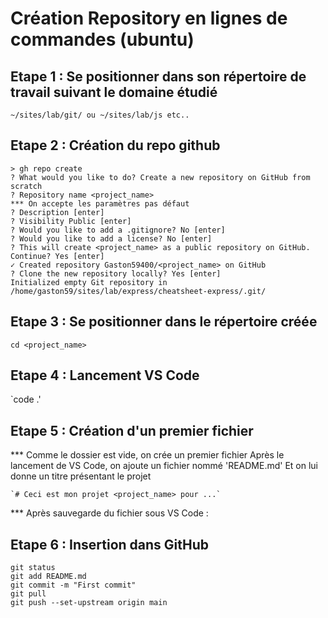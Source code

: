 # Création Repository en lignes de commandes (ubuntu)

## Etape 1 : Se positionner dans son répertoire de travail suivant le domaine étudié

`~/sites/lab/git/ ou ~/sites/lab/js etc..`

## Etape 2 : Création du repo github

```
> gh repo create
? What would you like to do? Create a new repository on GitHub from scratch
? Repository name <project_name>
*** On accepte les paramètres pas défaut
? Description [enter]
? Visibility Public [enter]
? Would you like to add a .gitignore? No [enter]
? Would you like to add a license? No [enter]
? This will create <project_name> as a public repository on GitHub. Continue? Yes [enter]
✓ Created repository Gaston59400/<project_name> on GitHub
? Clone the new repository locally? Yes [enter]
Initialized empty Git repository in /home/gaston59/sites/lab/express/cheatsheet-express/.git/
```

## Etape 3 : Se positionner dans le répertoire créée

`cd <project_name>`

## Etape 4 : Lancement VS Code

`code .'

## Etape 5 : Création d'un premier fichier

*** Comme le dossier est vide, on crée un premier fichier
    Après le lancement de VS Code, on ajoute un fichier nommé 'README.md'
    Et on lui donne un titre présentant le projet

    `# Ceci est mon projet <project_name> pour ...`

*** Après sauvegarde du fichier sous VS Code :

## Etape 6 : Insertion dans GitHub

```
git status
git add README.md
git commit -m "First commit"
git pull
git push --set-upstream origin main
```





